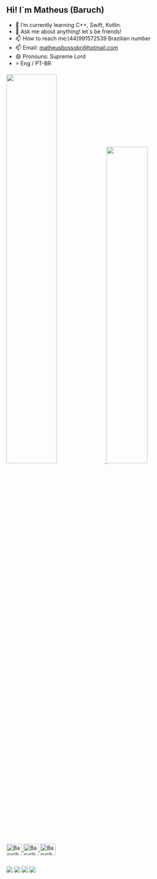 ## Hi! I`m Matheus (Baruch)
- 🌱 I’m currently learning C++, Swift, Kotlin.
- 💬 Ask me about anything! let`s be friends! 
- 📫 How to reach me:(44)991572539 Brazilian number
- 📫 Email: matheusbossobr@hotmail.com 
- 😄 Pronouns: Supreme Lord
- ⚡ Eng / PT-BR


 <div>
  <a href="https://github.com/BaruchManiac">
  <img width="51%" src="https://github-readme-stats.vercel.app/api?username=BaruchManiac&show_icons=true&theme=algolia&include_all_commits=true&count_private=true"/>
  <img width="46%" src="https://github-readme-stats.vercel.app/api/top-langs/?username=BaruchManiac&layout=compact&langs_count=16&theme=algolia"/>
</div>
<div style="display: inline_block"><br>
   <img align="center" alt="Baruch-C++" height="30" width="40" src="https://cdn.jsdelivr.net/gh/devicons/devicon@latest/icons/cplusplus/cplusplus-original.svg">
   <img align="center" alt="Baruch-Swift" height="30" width="40" src="https://cdn.jsdelivr.net/gh/devicons/devicon@latest/icons/swift/swift-original.svg">
   <img align="center" alt="Baruch-Kotlin" height="30" width="40" src="https://cdn.jsdelivr.net/gh/devicons/devicon@latest/icons/kotlin/kotlin-original.svg">
          
            
</div>

 ##
 
<div> 
  <a href="https://www.instagram.com/matheus.bosso1/?hl=pt-br" target="_blank"><img src="https://img.shields.io/badge/-Instagram-%23E4405F?style=for-the-badge&logo=instagram&logoColor=white" target="_blank"></a>
  <a href = "mailto:matheusbossobr@hotmail.com"><img src="https://img.shields.io/badge/Microsoft_Outlook-0078D4?style=for-the-badge&logo=microsoft-outlook&logoColor=white"></a>
  <a href="https://www.linkedin.com/in/bossobaruch/" target="_blank"><img src="https://img.shields.io/badge/-LinkedIn-%230077B5?style=for-the-badge&logo=linkedin&logoColor=white" target="_blank"></a> 
  <a href="https://wa.me/5544991572539" target="_blank"><img src="https://img.shields.io/badge/WhatsApp-25D366?style=for-the-badge&logo=whatsapp&logoColor=white" target="_blank"></a> 
 
</div>
